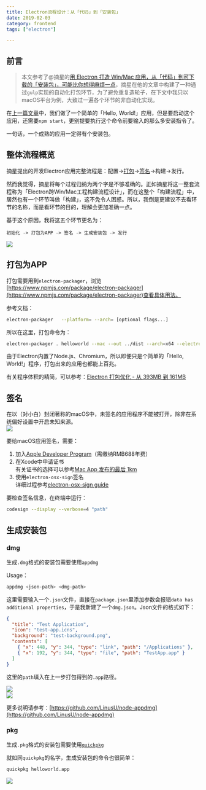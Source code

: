 ```yaml
---
title: Electron流程设计：从「代码」到「安装包」
date: 2019-02-03
category: frontend
tags: ["electron"]

---
```


## 前言

> 本文参考了@摘星的[用 Electron 打造 Win/Mac 应用，从「代码」到可下载的「安装包」，可能比你想得麻烦一点](https://webfe.kujiale.com/build-electron-app-gulp-workflow/)，摘星在他的文章中构建了一种通过`gulp`实现的自动化打包环节，为了避免重复造轮子，在下文中我只以macOS平台为例，大致过一遍各个环节的非自动化实现。

在[上一篇文章](https://rhinoc.top/post/electron_1)中，我们做了一个简单的「Hello, World!」应用，但是要启动这个应用，还需要`npm start`，更别提要执行这个命令前要输入的那么多安装指令了。

一句话，一个成熟的应用一定得有个安装包。

## 整体流程概览

摘星提出的开发Electron应用完整流程是：配置->[打包](https://electronjs.org/docs/tutorial/application-packaging)->[签名](https://electronjs.org/docs/tutorial/code-signing)->构建->发行。

然而我觉得，摘星将每个过程归纳为两个字是不够准确的。正如摘星将这一整套流程称为「Electron跨Win/Mac工程构建流程设计」，而在这整个「构建流程」中，居然也有一个环节叫做「构建」，这不免令人困惑。所以，我倒是更建议不去看环节的名称，而是看环节的目的，理解会更加准确一点。

基于这个原因，我将这五个环节更名为：
```  
初始化 -> 打包为APP -> 签名 -> 生成安装包 -> 发行
```

![](https://pic.rhinoc.top/15491935550650.jpg)

## 打包为APP

打包需要用到`electron-packager`，浏览[https://www.npmjs.com/package/electron-packager](https://www.npmjs.com/package/electron-packager)查看具体用法。

参考文档：  

```bash
electron-packager   --platform= --arch= [optional flags...]  
```

所以在这里，打包命令为：  

```bash
electron-packager . helloworld --mac --out ../dist --arch=x64 --electron-version=4.0.3  
```

由于Electron内置了Node.js、Chromium，所以即便只是个简单的「Hello, World!」程序，打包出来的应用也都能上百兆。

有关程序体积的精简，可以参考：[Electron 打包优化 - 从 393MB 到 161MB](https://imweb.io/topic/5b9f500cc2ec8e6772f34d79)

## 签名

在以（对小白）封闭著称的macOS中，未签名的应用程序不能被打开，除非在系统偏好设置中开启未知来源。  
![](https://pic.rhinoc.top/15491945674422.jpg)

要给macOS应用签名，需要：

1.  加入[Apple Developer Program](https://developer.apple.com/programs/)（需缴纳RMB688年费）
2.  在Xcode中申请证书  
    有关证书的选择可以参考[Mac App 发布的最后 1km](https://sspai.com/post/40269)
3.  使用`electron-osx-sign`签名  
    详细过程参考[electron-osx-sign guide](https://mintkit.net/electron-userland/electron-osx-sign/guide/)

要检查签名信息，在终端中运行：  

```bash
codesign --display --verbose=4 "path"  
```

## 生成安装包

### dmg

生成`.dmg`格式的安装包需要使用`appdmg`

Usage：  

```bash
appdmg <json-path> <dmg-path>  
```

这里需要输入一个`.json`文件，直接在`package.json`里添加参数会报错`data has additional properties`，于是我新建了一个`dmg.json`。Json文件的格式如下：

```json
{
  "title": "Test Application",
  "icon": "test-app.icns",
  "background": "test-background.png",
  "contents": [
    { "x": 448, "y": 344, "type": "link", "path": "/Applications" },
    { "x": 192, "y": 344, "type": "file", "path": "TestApp.app" }
  ]
}
```

这里的`path`填入在上一步打包得到的`.app`路径。

![](https://pic.rhinoc.top/15492065677360.jpg-500)  
![](https://pic.rhinoc.top/15492066040296.jpg-500)

更多说明请参考：[https://github.com/LinusU/node-appdmg](https://github.com/LinusU/node-appdmg)

### pkg

生成`.pkg`格式的安装包需要使用[`quickpkg`](https://github.com/scriptingosx/quickpkg)

就如同`quickpkg`的名字，生成安装包的命令也很简单：  

```bash
quickpkg helloworld.app  
```

![](https://pic.rhinoc.top/15492076707441.jpg)
